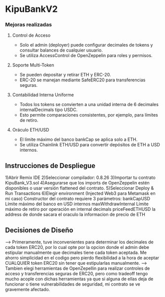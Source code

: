# KipuBankV2
### Mejoras realizadas
1. Control de Acceso
   - Solo el admin (deployer) puede configurar decimales de tokens y consultar balances de cualquier usuario.  
   - Se utiliza AccessControl de OpenZeppelin para roles y permisos.

2. Soporte Multi-Token  
   - Se pueden depositar y retirar ETH y ERC-20.  
   - ERC-20 se manejan mediante SafeERC20 para transferencias seguras.

3. Contabilidad Interna Uniforme  
   - Todos los tokens se convierten a una unidad interna de 6 decimales internalDecimals tipo USDC.  
   - Esto permite comparaciones consistentes, por ejemplo, para límites de retiro.
     
4. Oráculo ETH/USD  
   - El límite máximo del banco bankCap se aplica solo a ETH.  
   - Se utiliza Chainlink ETH/USD para convertir depósitos de ETH a USD internos.

## Instrucciones de Despliegue

1)Abrir Remix IDE
2)Seleccionar compilador: 0.8.26
3)Importar tu contrato KipuBank_V3.sol
4)Asegurarse que los imports de OpenZeppelin estén disponibles o usar versión flattened del contrato.
5)Seleccionar Deploy & Run Transactions
6)Elegir environment (Injected Web3 para Metamask en mi caso)
Constructor del contrato requiere 3 parámetros:
    bankCapUSD	Límite máximo del banco en USD internos
    maxWithdrawInternal	Límite máximo de retiro por operación en internal decimals
    priceFeedETHUSD la address de donde sacara el oraculo la informacion de precio de ETH

## Decisiones de Diseño

--> Primeramente, tuve inconvenientes para determinar los decimales de cada token ERC20, por lo cual opte por la opcion donde
el admin debe estipular manualmente que decimales tiene cada token aceptada. Me ahorro simplicidad en el codigo pero pierdo flexibilidad 
a la hora de aceptar CUALQUIER token ERC20 sin tener que estipularlas manualmente.
--> Tambien elegi herramientas de OpenZepellin para realizar controles de acceso y transferencias seguras de ERC20, pero como tradeoff tengo 
mucho acople con dichas herramientas ya que si alguna de ellas deja de funcionar o tiene vulnerabilidades de seguridad, mi contrato se ve 
gravemente afectado.


